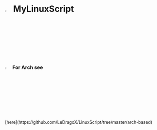 <h1>
  <img width=4% src=https://upload.wikimedia.org/wikipedia/commons/thumb/3/35/Tux.svg/800px-Tux.svg.png>
  MyLinuxScript
</h1>
<h3>
  <img width=4% src=https://upload.wikimedia.org/wikipedia/commons/thumb/a/a5/Archlinux-icon-crystal-64.svg/768px-Archlinux-icon-crystal-64.svg.png>
  For Arch see 
</h3>
[here](https://github.com/LeDragoX/LinuxScript/tree/master/arch-based)
